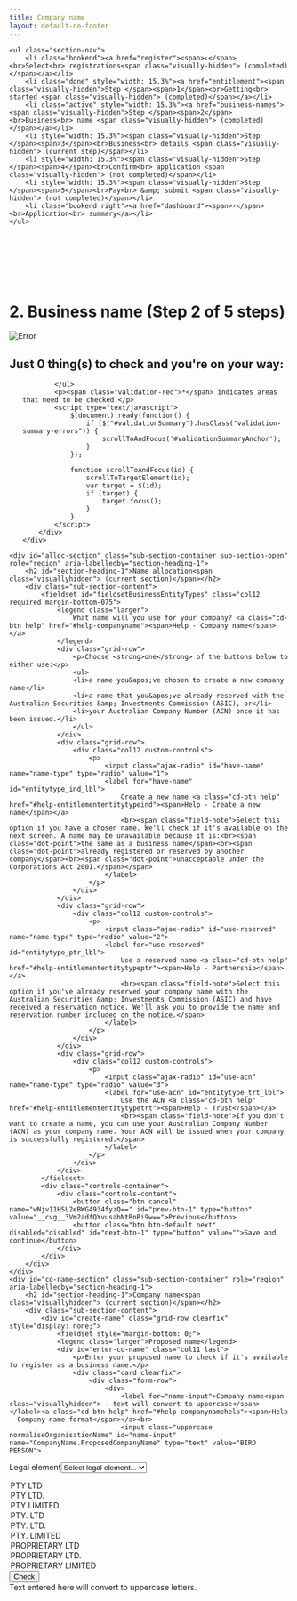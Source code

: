 ```yaml
---
title: Company name
layout: default-no-footer
---
```


<style>
	input[disabled] {
		text-transform: none;
		font-style: italic;
		font-weight: 300;
	}
</style>
<div class="progress-container" style="padding-bottom: 85px">
	<div class="progress-bar">
		<span id="progress-percent" role="progressbar" aria-valuetext="step 3 of 5 steps" style="width:32%"></span>
	</div><!-- meter -->

	<ul class="section-nav">
		<li class="bookend"><a href="register"><span>‹</span><br>Select<br> registrations<span class="visually-hidden"> (completed)</span></a></li>
		<li class="done" style="width: 15.3%"><a href="entitlement"><span class="visually-hidden">Step </span><span>1</span><br>Getting<br> started <span class="visually-hidden"> (completed)</span></a></li>
		<li class="active" style="width: 15.3%"><a href="business-names"><span class="visually-hidden">Step </span><span>2</span><br>Business<br> name <span class="visually-hidden"> (completed)</span></a></li>
		<li style="width: 15.3%"><span class="visually-hidden">Step </span><span>3</span><br>Business<br> details <span class="visually-hidden"> (current step)</span></li>
		<li style="width: 15.3%"><span class="visually-hidden">Step </span><span>4</span><br>Confirm<br> application <span class="visually-hidden"> (not completed)</span></li>
		<li style="width: 15.3%"><span class="visually-hidden">Step </span><span>5</span><br>Pay<br> &amp; submit <span class="visually-hidden"> (not completed)</span></li>
		<li class="bookend right"><a href="dashboard"><span>›</span><br>Application<br> summary</a></li>
	</ul>
</div>
<main class="wrapper">
    


<h1 id="heading" tabindex="-1">2. Business name <span role="progressbar">(Step 2 of 5 steps)</span></h1>

<form action="/registration/businessname?appId=10303" enctype="multipart/form-data" id="sobrsform" method="post">    <div style="display: none">
        <input name="__RequestVerificationToken" type="hidden" value="MdUPkRfXBebtP91fAs71E8aL3URVNP9KJU5eCmeQLQpEVU0Bh4-8sXTdH0wM3W6hrn9MkPXdCQxyH7RX9Nd1vt3kFtQKI8biF6Gt2t7yQNfT46r9Imz30Tm2XyUyBnhFv5VNC9HRHJxRinBlO0_I0Q2">
        <input id="__c__ApplicationId" name="__c__ApplicationId" type="hidden" value="r8grSNNEkpDh8zxz17LriQ==">
        <input id="__c__isDisplayContentKey" name="__c__isDisplayContentKey" type="hidden" value="YRBk3UFuGeCu5zo+Lao/Qw==">

<input id="__c__Sections_0__View" name="__c__Sections[0].View" type="hidden" value="7DJ8Wdyn+gLGFC6m0H01Jw=="><input id="__c__Sections_0__Title" name="__c__Sections[0].Title" type="hidden" value="ngMmc2IPLQ7DOlkNK1YXNQ=="><input id="__c__Sections_1__View" name="__c__Sections[1].View" type="hidden" value="gVKItIenoyTgG8sPddX+rQ=="><input id="__c__Sections_1__Title" name="__c__Sections[1].Title" type="hidden" value="ULCTZSZXjtsrNwDqwSi+Xg==">
<input id="__c__Registrations_0_" name="__c__Registrations[0]" type="hidden" value="/4pu/HURh44V1/ejVGQIEQ=="><input id="__c__Registrations_1_" name="__c__Registrations[1]" type="hidden" value="Ku6Gy+Kjj+YP2qPJPHJzxQ=="><input id="__c__Registrations_2_" name="__c__Registrations[2]" type="hidden" value="z5GyAIlGkn4RLFR84HSFHg==">    </div>
    <div id="ajax-container-for-businessname">
        <input id="__c__SectionIndexId" name="__c__SectionIndexId" type="hidden" value="BfNQIa39YHWRsVvADavFng==">


<div id="validationSummary" class="validation-summary-valid validation-container clearfix" data-valmsg-summary="true">
    <div class="grid-row">
        <div class="validation-summary-icon">
            <img src="/content/img/ico-alert-red.png" alt="Error">
        </div>
        <div class="validation-message">
            <h2><a id="validationSummaryAnchor" tabindex="-1">Just <span id="validation-error-count">0</span> thing(s) to check and you're on your way:</a>
            </h2>
            <ul class="validation-message-errors">
                

            </ul>
            <p><span class="validation-red">*</span> indicates areas that need to be checked.</p>
            <script type="text/javascript">
                $(document).ready(function() {
                    if ($("#validationSummary").hasClass("validation-summary-errors")) {
                        scrollToAndFocus('#validationSummaryAnchor');
                    }
                });

                function scrollToAndFocus(id) {
                    scrollToTargetElement(id);
                    var target = $(id);
                    if (target) {
                        target.focus();
                    }
                }
            </script>
        </div>
    </div>
</div>


    <div id="alloc-section" class="sub-section-container sub-section-open" role="region" aria-labelledby="section-heading-1">
        <h2 id="section-heading-1">Name allocation<span class="visuallyhidden"> (current section)</span></h2>
		<div class="sub-section-content">
			<fieldset id="fieldsetBusinessEntityTypes" class="col12 required margin-bottom-075">
				<legend class="larger">
					What name will you use for your company? <a class="cd-btn help" href="#help-companyname"><span>Help - Company name</span></a>
				</legend>
				<div class="grid-row">
					<p>Choose <strong>one</strong> of the buttons below to either use:</p>
					<ul>
					<li>a name you&apos;ve chosen to create a new company name</li>
					<li>a name that you&apos;ve already reserved with the Australian Securities &amp; Investments Commission (ASIC), or</li>
					<li>your Australian Company Number (ACN) once it has been issued.</li>
					</ul>
				</div>
				<div class="grid-row">
					<div class="col12 custom-controls">
						<p>
							<input class="ajax-radio" id="have-name" name="name-type" type="radio" value="1">
							<label for="have-name" id="entitytype_ind_lbl">
								Create a new name <a class="cd-btn help" href="#help-entitlemententitytypeind"><span>Help - Create a new name</span></a>
								<br><span class="field-note">Select this option if you have a chosen name. We'll check if it's available on the next screen. A name may be unavailable because it is:<br><span class="dot-point">the same as a business name</span><br><span class="dot-point">already registered or reserved by another company</span><br><span class="dot-point">unacceptable under the Corporations Act 2001.</span></span>
							</label>
						</p>
					</div>
				</div>
				<div class="grid-row">
					<div class="col12 custom-controls">
						<p>
							<input class="ajax-radio" id="use-reserved" name="name-type" type="radio" value="2">
							<label for="use-reserved" id="entitytype_ptr_lbl">
								Use a reserved name <a class="cd-btn help" href="#help-entitlemententitytypeptr"><span>Help - Partnership</span></a>
								<br><span class="field-note">Select this option if you've already reserved your company name with the Australian Securities &amp; Investments Commission (ASIC) and have received a reservation notice. We'll ask you to provide the name and reservation number included on the notice.</span>
							</label>
						</p>
					</div>
				</div>
				<div class="grid-row">
					<div class="col12 custom-controls">
						<p>
							<input class="ajax-radio" id="use-acn" name="name-type" type="radio" value="3">
							<label for="use-acn" id="entitytype_trt_lbl">
								Use the ACN <a class="cd-btn help" href="#help-entitlemententitytypetrt"><span>Help - Trust</span></a>
								<br><span class="field-note">If you don't want to create a name, you can use your Australian Company Number (ACN) as your company name. Your ACN will be issued when your company is successfully registered.</span>
							</label>
						</p>
					</div>
				</div>
			</fieldset>
			<div class="controls-container">
				<div class="controls-content">
					<button class="btn cancel" name="wNjv11HSL2eBWG4934fyzQ==" id="prev-btn-1" type="button" value="__cvg__3Vm2adfQYvusabNtBnBi9w==">Previous</button>
					<button class="btn btn-default next" disabled="disabled" id="next-btn-1" type="button" value="">Save and continue</button>
				</div>
			</div>
		</div>
	</div>
    <div id="co-name-section" class="sub-section-container" role="region" aria-labelledby="section-heading-1">
        <h2 id="section-heading-1">Company name<span class="visuallyhidden"> (current section)</span></h2>
		<div class="sub-section-content">			
			<div id="create-name" class="grid-row clearfix" style="display: none;">
				<fieldset style="margin-bottom: 0;">
				<legend class="larger">Proposed name</legend>
				<div id="enter-co-name" class="col11 last">
					<p>Enter your proposed name to check if it's available to register as a business name.</p>
					<div class="card clearfix">
						<div class="form-row">
							<div>
								<label for="name-input">Company name<span class="visuallyhidden"> - text will convert to uppercase</span></label><a class="cd-btn help" href="#help-companynamehelp"><span>Help - Company name format</span></a><br>
								<input class="uppercase normaliseOrganisationName" id="name-input" name="CompanyName.ProposedCompanyName" type="text" value="BIRD PERSON">

<label class="visuallyhidden" for="legal-element">Legal element</label><select id="legal-element" name="CompanyName.NewNameLegalElementId" style="max-width:12em;"><option value="">Select legal element...</option>
<option selected="selected" value="1" selected>PTY LTD</option>
<option value="2">PTY LTD.</option>
<option value="3">PTY LIMITED</option>
<option value="4">PTY. LTD</option>
<option value="5">PTY. LTD.</option>
<option value="6">PTY. LIMITED</option>
<option value="7">PROPRIETARY LTD</option>
<option value="8">PROPRIETARY LTD.</option>
<option value="9">PROPRIETARY LIMITED</option>
</select>
								<button class="btn btn-inline btn-default ajax-button" data-ajax-target="ajax-container-for-businessname" data-busy-message="Searching for Company name" id="search-co-name" name="UBe3XYnW0cDfkvNrWSTsgZ66UPRQnvBd5cx4eevWmyk=" type="button" value="__cvg__EQclQ8ujmkGcz0q1StEHYaZMdR2rve8VVE4QqMcsKwU=">Check</button><br>
								<span  class="field-note">Text entered here will convert to uppercase letters.</span>
							</div>
						</div>
					</div>
				</div>
					<div id="co-search-results" class="col11 last" style="display: none;">
<div class="result-container" style=" margin-bottom: 2em;">
    <div class="result-row">
        <div class="result-cell cell-icon">

                <img src="{{ site.baseurl }}/img/ico-tick-green.png" alt="Success" style="width: 50px !important;">
        </div>
        <div class="result-cell cell-detail">
            <h2>BIRD PERSON PTY LTD</h2>

<blockquote>The name is available to be used as a business name.</blockquote>        </div>
        <div class="result-cell cell-action">
<button class="btn btn-inline btn-default ajax-button no-margin-right" data-ajax-target="ajax-container-for-businessname" id="add-companyname-btn" name="cFN+dlHznQVVGUMNxtPTq/Y85v9g6fnieQ2Dpcc3VU0=" type="button" value="__cvg__PZZycx0H44zNydgxWXBc/ofxZVfvuRgl7EwctEL3ljY=">Add this name</button>                <br>


            <a href="javascript:void(0);" class="smaller ajax-link" data-ajax-action="zDBJ5TQEw7wSW4gqWFMXmzQHd0wECRAw1MksApvCtgU=" data-ajax-value="__cvg__yd03VqC6NwNCvyWyDUnJeLIE1WqDiUSPhQETihmksIBZf/Dc2HHPM6IabROhJ7tN" data-ajax-target="ajax-container-for-businessname">Search for something else</a>
        </div>

    </div>
</div>



<p><strong>Registering a company name doesn't give you exclusive rights over the use of a name. </strong>It's also a good idea to check that the name isn't already a website name or trade mark. </p>

<p>Expand the links below to see available domain names and information on trade marks.</p>


<div style="display: none">
    <input id="ApplicationId" name="ApplicationId" type="hidden" value="10303">
    <input id="DomainSearchName" name="DomainSearchName" type="hidden" value="BIRD PERSON">
</div>
<div class="grid-row clearfix">
    <script type="text/javascript" src="/scripts/pages/shared/domainname.js?v=636463591900468037"></script>
    <div class="col12 last">
        <h3 id="domain-names" style="margin: .5em">
            <a href="javascript:void(0);" style="text-decoration: none !important;"><span class="fa fa-plus"></span> Domain names</a>
        </h3>

    </div>
</div>
<div class="grid-row clearfix">
    <script type="text/javascript" src="/scripts/pages/shared/trademarksearch.js?v=636505673429134240"></script>
    <div class="col12 last">
        <h3 id="trade-marks" style="margin: .5em">
            <a href="javascript:void(0);" style="text-decoration: none !important;"><span class="fa fa-plus"></span> Trade marks</a>
        </h3>
    </div>
</div>

                    </div>
					<div id="co-name-added" class="col11 last padding-bottom-1" style="display: none;">
<div class="cart-container">
    <div class="result-row result-row fade-in fade-in-inherit">
        <div class="result-cell cell-icon">
                <img src="{{ site.baseurl }}/img/ico-tick-green.png" alt="Success" style="width: 50px !important;">
        </div>
        <div class="result-cell cell-detail">
            <h2 id="added-co-name">BIRD PERSON PTY LTD</h2>

<blockquote id="tagline">The name is available to be used as a business name.</blockquote>


        </div>

        <div class="result-cell cell-action">
            
            <a id="deleteCompanyNameLink" class="remove margin-left-075" href="javascript:void(0);">
                <span>Remove</span>
            </a>
        </div>
    </div>

</div>
<div class="result-row">
</div>

<div id="dialogRemoveCompanyName" style="display: none;">
    <h1>Confirm remove</h1>
    <p>Are you sure you want to remove this company name?</p>
    <button class="btn btn-default ajax-button" data-ajax-target="ajax-container-for-businessname" name="z1tOU6MUt9J3vy/3fwHt2wwvV73Fo4UlDX6wNX6HAXs=" type="button" value="__cvg__7SbV06TrfnuMGDUNWKUx0n0EpUAWgFc6FP+D+8N9mnM=">Yes, remove</button>
    <a href="javascript:void(0);" class="margin-left-075" onclick="javascript: $('.vaCloseButton').trigger('click');">Cancel</a>
</div><div id="new-name-warning" class="card clearfix"><p><strong>Please note:</strong> The availability of a proposed name may change before you lodge the form. Check the confirmation and payment pages for changes.</p></div>

				</div>
				</fieldset>
			</div>
			<div id="co-name-reserved" class="grid-row">
				<h3>Reserved name</h3>
				<p>Enter the details of your reserved name, including the reservation number included on the Reservation Notice.</p>
                    <div class="col11 last padding-bottom-1">
                        <div class="grid-row">
                            <div>
                                <label for="CompanyName_ReservationNumber">Reservation number</label>
                            </div>
                            <div>
                                <input id="CompanyName_ReservationNumber" name="CompanyName.ReservationNumber" type="text" value=""><br>
                                <span class="field-note">Must have 9 digits.</span>
                            </div>
                        </div>
                        <div class="grid-row">
                            <div>
                                <label for="CompanyName_ReservedCompanyName">Company name<span class="visuallyhidden"> - text will convert to uppercase</span></label><a class="cd-btn help" href="#help-companynamehelp"><span>Help - Company name format</span></a><br>
                                <input class="uppercase" id="CompanyName_ReservedCompanyName" name="CompanyName.ReservedCompanyName" type="text" value="">
<label class="visuallyhidden" for="CompanyName_ReservedLegalElementId">Legal element</label><select id="CompanyName_ReservedLegalElementId" name="CompanyName.ReservedLegalElementId" style="max-width:12em;"><option value="">Select legal element...</option>
<option value="1">PTY LTD</option>
<option value="2">PTY LTD.</option>
<option value="3">PTY LIMITED</option>
<option value="4">PTY. LTD</option>
<option value="5">PTY. LTD.</option>
<option value="6">PTY. LIMITED</option>
<option value="7">PROPRIETARY LTD</option>
<option value="8">PROPRIETARY LTD.</option>
<option value="9">PROPRIETARY LIMITED</option>
</select><br>
                            <span class="field-note">Text entered here will convert to uppercase letters.</span>
                         </div>
                     </div>
                 </div>
             </div>
			<div id="co-use-acn">
				<h3>Legal element</h3>
				<p>You will use the ACN we issue you with as your Company name. Select the legal element details to be included with your name.</p>
				<div class="grid-row">
					 <div class="col11 last padding-bottom-1">
							<div class="grid-row">
								<div>
									<label for="CompanyName_UseAcnLegalElementId">Legal element</label>
								</div>
								<div>
										<select id="CompanyName_UseAcnLegalElementId" name="CompanyName.UseAcnLegalElementId" style="max-width:12em;"><option value="">Please select...</option>
	<option value="1">PTY LTD</option>
	<option value="2">PTY LTD.</option>
	<option value="3">PTY LIMITED</option>
	<option value="4">PTY. LTD</option>
	<option value="5">PTY. LTD.</option>
	<option value="6">PTY. LIMITED</option>
	<option value="7">PROPRIETARY LTD</option>
	<option value="8">PROPRIETARY LTD.</option>
	<option value="9">PROPRIETARY LIMITED</option>
	</select>
								</div>
							</div>
					 </div>
				 </div>
             </div>
		<div class="controls-container">
			<div class="controls-content">
				<button class="btn cancel" name="wNjv11HSL2eBWG4934fyzQ==" id="prev-btn-2" type="button" value="__cvg__3Vm2adfQYvusabNtBnBi9w==">Previous</button>
				<button class="btn btn-default next" disabled="disabled" id="next-btn-2" type="button" value="">Save and continue</button>
			</div>
		</div>

	</div>
</div>
    <div id="bn-name-section" class="sub-section-container" role="region" aria-labelledby="section-heading-1">
        <h2 id="section-heading-1">Business name<span class="visuallyhidden"> (current section)</span></h2>
		<div class="sub-section-content">
			<p><strong>You don't need to register a business name if it's the same as your company name.</strong> For example, if your company name is Digital Exports Pty Ltd and you want to carry on a business under this name, you don't need to register it as a business name.</p>
			<p>If you want to operate under a different name, then you'll need to register it as a business name.</p>
			<p>Read more about <a href="https://www.business.gov.au/info/plan-and-start/start-your-business/business-and-company-registration/business-name-registration/business-name-trading-names-legal-names" target="_blank">business names, trading names and legal names <span class="visuallyhidden">(opens in new window)</span></a> on business.gov.au.</p>
		<div id="add-bn-question" class="clearfix margin-bottom-075" style="display: none;">
			<div class="grid-row">
				<div class="col11 last">
					<p class="label">Do you need to register any additional business names?</p>
					<div class="radio-toggle">
						<label class="label-left" for="bn-yes"><input id="bn-yes" type="radio" name="bn-question" ><span>Yes</span></label>
						<label class="label-right" for="bn-no"><input id="bn-no" type="radio" name="bn-question"><span>No</span></label>
					</div>
				</div>
			</div>
		</div>
			<div id="names-added" style="display: none;">
				<div class="cart-container">
					<div id="reg-bird" class="result-row fade-in fade-in-inherit" style="display: none;">
						<div class="result-cell cell-icon">
							<img src="{{ site.baseurl }}/img/ico-tick-green.png" alt="Success" style="width: 50px !important">
						</div>
						<div class="result-cell cell-detail">
							<h2>BIRD PERSON <a class="cd-btn help" href="#help-businessnameaddedavailable"><span>Help - Name available</span></a></h2>
							
				Business name added. <blockquote><strong>Note:</strong> The name is the same as your company name.</blockquote>
						</div>
						<div class="result-cell cell-action">
							<label class="visuallyhidden" for="BusinessNames_AddedBusinessNames_0__SelectedPrice">Select duration:</label><select class="registration-duration ajax-option" data-ajax-action="BR63RJhxzvKG6WBEQi/6UXSq76QhlrIJyG4EV/hKiUI=" data-ajax-value="__cvg__sAQJDPSEzYUU1JuBOGCum/9UVKlpOi6njWJMpK/RdotEzs4IamAxF7P7f5J03hHI" id="BusinessNames_AddedBusinessNames_0__SelectedPrice" name="BusinessNames.AddedBusinessNames[0].SelectedPrice"><option selected="selected" value="35">1 year $35</option>
							<option value="82" selected>3 years $82</option>
							</select>                <span class="subtotal">AU $82.00</span>         
							&nbsp;
							<a id="BusinessNames_AddedBusinessNames_0__Remove" class="remove" href="javascript:void(0);" data-ajax-id="2E1yyffxbM77cMN+d3Wu7Q=="><span>Remove</span></a>
						</div>
					</div>
					<div id="reg-phoenix" class="result-row fade-in fade-in-inherit" style="display: none;">
						<div class="result-cell cell-icon">
							<img src="{{ site.baseurl }}/img/ico-tick-green.png" alt="Success" style="width: 50px !important">
						</div>
						<div class="result-cell cell-detail">
							<h2>PHOENIX PERSON <a class="cd-btn help" href="#help-businessnameaddedavailable"><span>Help - Name available</span></a></h2>
							
				Business name added. <blockquote>The name is available to be used as a business name.</blockquote>
						</div>
						<div class="result-cell cell-action">
							<label class="visuallyhidden" for="BusinessNames_AddedBusinessNames_0__SelectedPrice">Select duration:</label><select class="registration-duration ajax-option" data-ajax-action="BR63RJhxzvKG6WBEQi/6UXSq76QhlrIJyG4EV/hKiUI=" data-ajax-value="__cvg__sAQJDPSEzYUU1JuBOGCum/9UVKlpOi6njWJMpK/RdotEzs4IamAxF7P7f5J03hHI" id="BusinessNames_AddedBusinessNames_0__SelectedPrice" name="BusinessNames.AddedBusinessNames[0].SelectedPrice"><option selected="selected" value="35">1 year $35</option>
							<option value="82" selected>3 years $82</option>
							</select>                <span class="subtotal">AU $82.00</span>         
							&nbsp;
							<a id="BusinessNames_AddedBusinessNames_0__Remove" class="remove" href="javascript:void(0);" data-ajax-id="2E1yyffxbM77cMN+d3Wu7Q=="><span>Remove</span></a>
						</div>
					</div> 
					<div id="dialogRemoveBusinessName" style="display: none;">
						<h1>Confirm remove</h1>
						<p>Are you sure you want to remove this business name?</p>
						<button class="btn btn-default ajax-button" data-ajax-target="ajax-container-for-businessname" name="abHW/fUQJkdQx4EOphA4DRhxupo0k+iDz8AzqnOpLts=" type="button" value="__cvg__sOvQZyQHohkAipsyLUjYGBe+6+uBFrvCo/IXriHuDtoU+lACEDnKe+775F/d1z4K">Yes, remove</button>
						<a href="javascript:void(0);" class="margin-left-075" onclick="javascript: $('.vaCloseButton').trigger('click');">Cancel</a>
					</div>
				</div>
				<div id="row-total" class="cart-container">
					<div class="result-row">
						<div class="result-cell cell-total">
							<p>Total: AU $<span id="reg-tot">82</span>.00</p>
						</div>
					</div>
				</div>
			</div>
			<div id="reg-tip" class="registration-tip margin-top-075" style="display: none;">
				<p><strong>Please note</strong>: The availability of a proposed name may change before you lodge the form. Check the confirmation and payment pages for changes.</p>
			</div>

		<div id="business-names" style="display: none;">
			<h3 id="add-bn-heading">Add Business name</h3>			
			<div id="input-bn" class="clearfix">
				<p>Enter your proposed name to check if it's available to register as a business name.</p>
				<div class="card clearfix">
					<div class="form-row">
						<p>
							<label for="bn-text-input">Search for a business name<span class="visuallyhidden"> - text will convert to uppercase</span></label><br>
							<input class="uppercase enter-click-button normaliseOrganisationName" id="bn-text-input" name="BusinessNames.BusinessNameSearchText" type="text" value="BIRD PERSON">
							<button class="btn btn-inline ajax-button" data-ajax-target="ajax-container-for-businessname" data-busy-message="Searching for business name" id="check-bn-btn" name="7KVIUXqyFVicyHfSkLCbUitSRob4nBqS5ycImFOd6Gg=" type="button" value="__cvg__sQN7pFoSVr1LCdQaudROkoWHh18VkNBHpFh0k1WgLcZJY57idkp+lIc3+zyqSGEJ">Check</button>
							<br>
							<span class="field-note">Text entered here will convert to uppercase letters.</span>
						</p>
					</div>
				</div>
			</div>
			<div id="bn-checked" style="display: none;">
				<div class="result-container">
					<div class="result-row">
						<div class="result-cell cell-icon">
							<img src="{{ site.baseurl }}/img/ico-tick-green.png" alt="Success" style="width: 50px !important">
						</div>
						<div class="result-cell cell-detail">
							<h2>PHOENIX PERSON</h2>

			<blockquote>The name is available to be used as a business name.</blockquote>            </div>
						<div class="result-cell cell-action">
			<label class="visuallyhidden" for="BusinessNames_SearchedBusinessName_SelectedPrice">Select duration:</label><select class="registration-duration" id="BusinessNames_SearchedBusinessName_SelectedPrice" name="BusinessNames.SearchedBusinessName.SelectedPrice"><option value="35">1 year $35</option>
			<option value="82" selected>3 year $82</option>
			</select><button class="btn btn-inline btn-default ajax-button no-margin-right" data-ajax-target="ajax-container-for-businessname" id="add-bn-btn" name="s0AM2cEcevWHLPREs3/kBrAQhWSAMvA6193n3FZxZ9Y=" type="button" value="__cvg__JX8ISNbDS8ZJka9hmOcBZzoxVXv0NWscTrKzHKoXBzQ=">Add this name</button>                        <br>
									<a  onclick="clearBNSearch();" href="javascript:void(0);" class="smaller ajax-link" data-ajax-action="dkjvG7xyk/YBGzt9LJvEjhkFvEHCjwx2NUdpoWS6f8w=" data-ajax-value="__cvg__mxiGP8cP8vxMW16f/IVUMho+Ny1/PKfOBzRbXWt6S0Ol4Tfgm4cT/Dc4AP0uuy4B" data-ajax-target="ajax-container-for-businessname">Search for something else</a>
						</div>
					</div>
				</div>
				<p><strong>Registering a business name doesn't give you exclusive rights over the use of a name. </strong>It's also a good idea to check that the name isn't already a website name or trade mark. </p>
				<p>Expand the links below to see available domain names and information on trade marks.</p>
				<div class="col12 last">
					<h3 id="domain-names" style="margin: .25em;">
						<a href="javascript:void(0);" style="text-decoration: none !important;"><span class="fa fa-plus"></span> Domain names</a>
					</h3>
				</div>
				<div class="col12 last">
					<h3 id="domain-names" style="margin: .25em;">
						<a href="javascript:void(0);" style="text-decoration: none !important;"><span class="fa fa-plus"></span> Trade marks</a>
					</h3>
				</div>
			</div>
			<div id="bn-name-clash" style="display: none;">
				<div  class="result-container">
					<div class="result-row">
						<div class="result-cell cell-icon">

								<img src="{{site.baseurl}}/img/ico-exclamation-orange.png" style="width: 50px !important;" alt="Alert">
						</div>
						<div class="result-cell cell-detail">
							<h3>BIRD PERSON</h3>
							<blockquote>You have already added BIRD PERSON PTY LTD as your Company Name.</blockquote>
							<p>You don't need to register a business name if it's the same as your company name.</p>
						</div>
						<div class="result-cell cell-action">
							<button class="btn btn-inline btn-default ajax-button no-margin-right" data-ajax-target="ajax-container-for-businessname" style="width: 220px; margin-bottom: 7px;" id="add-anyway-btn" type="button">Add this name anyway</button><br>
							<button class="btn btn-inline ajax-button no-margin-right" data-ajax-target="ajax-container-for-businessname" id="try-different-btn" style="width: 220px;" type="button">Try a different name</button><br>
							<a href="javascript:void(0);" onclick="cancelBNreg();" class="smaller ajax-link" data-ajax-action="zDBJ5TQEw7wSW4gqWFMXmzQHd0wECRAw1MksApvCtgU=" data-ajax-value="__cvg__yd03VqC6NwNCvyWyDUnJeLIE1WqDiUSPhQETihmksIBZf/Dc2HHPM6IabROhJ7tN" data-ajax-target="ajax-container-for-businessname">I don't need to register a business name</a>
						</div>

					</div>
				</div>
			</div>
		</div>
		<div class="controls-container">
			<div class="controls-content">
				<button class="btn cancel" name="wNjv11HSL2eBWG4934fyzQ==" id="prev-btn-3" type="button" value="__cvg__3Vm2adfQYvusabNtBnBi9w==">Previous</button>
				<button class="btn btn-default next" disabled="disabled" id="next-btn-3" type="button" value="">Save and continue</button>
			</div>
		</div>
	</div>
</div>


    </div>
</form>

</main>
<script>
	$(document).ready(function() {
		$("html, body").animate({
			scrollTop: $("#section-heading-1").offset().top
		}, 200);
		$("input[name=name-type]").click(function() {
			$("#next-btn-1").attr("disabled", false);
			var id = $(this)[0].id;
			$("#next-btn-2").attr("disabled", id==="have-name");
			$("#create-name").toggle(id==="have-name");
			$("#co-name-reserved").toggle(id==="use-reserved");
			$("#co-use-acn").toggle(id==="use-acn");
		});
		$("#next-btn-1").click(function() {
			$("#alloc-section").removeClass("sub-section-open").addClass("sub-section-done");
			$("#co-name-section").addClass("sub-section-open");
			$("html, body").animate({
				scrollTop: $("#co-name-section").offset().top
			}, 200);
		});
		$("#prev-btn-2").click(function() {
			$("#alloc-section").removeClass("sub-section-done").addClass("sub-section-open");
			$("#co-name-section").removeClass("sub-section-open");
			$("html, body").animate({
				scrollTop: $("#alloc-section").offset().top
			}, 200);
		});
		$("#next-btn-2").click(function() {
			$("#co-name-section").removeClass("sub-section-open").addClass("sub-section-done");
			$("#bn-name-section").addClass("sub-section-open");
			$("#add-bn-question").show();
		});
		$("#prev-btn-3").click(function() {
			$("#co-name-section").removeClass("sub-section-done").addClass("sub-section-open");
			$("#bn-name-section").removeClass("sub-section-open");
		});

		$("#search-co-name").click(function() {
			if ($(this).html() === "Check") {
				window.setTimeout(function() {
					$.blockUI({ message: '<p id="loading-status" role="progressbar" aria-valuetext="loading">Searching for Company name <img class="loading-ellipsis" src="{{site.baseurl}}/img/ellipsis.gif" /></p>' });
				}, 1000);
				window.setTimeout(function() {
					$.unblockUI();
					$("#enter-co-name").hide();
					$("#co-search-results").show();
					$("html, body").animate({
						scrollTop: $("#create-name").offset().top
					}, 200);
				}, 3500);
			} else {
				$("#enter-co-name").hide();
				$("#new-name-warning").hide();
				$("#co-name-added").show();
				if ($("#use-reserved").is(":checked")) {
					$("#tagline").html("Reservation number: 555473221");
				} else {
					$("#added-co-name").html("<em>_ _ _&nbsp;&nbsp;_ _ _&nbsp;&nbsp;_ _ _</em>&nbsp;&nbsp;PTY LTD");
					$("#tagline").html("Your ACN will be used as your company name.");
				}
				$("#add-bn-question").show();
				$("html, body").animate({
					scrollTop: $("#add-bn-question").offset().top
				}, 200);
			}
		});
		$("#add-companyname-btn").click(function() {
			$("#co-search-results").hide();
			$("#co-name-added").show();
			$("#new-name-warning").show();
			$("#next-bn-btn").attr("disabled", false);
			$("#next-btn-2").attr("disabled", false);
		});
		$("input[name=bn-question]").click(function() {
			if ($(this)[0].id === "bn-yes") {
				$("#business-names").show();
				$("#bn-text-input").focus();
				$("#next-btn-3").attr("disabled", true);
				$("html, body").animate({
					scrollTop: $("#business-names").offset().top
				}, 200);
			} else {
				$("#business-names").hide();
				$("#next-btn-3").attr("disabled", false);
			}
		});
		$("#check-bn-btn").click(function() {
			window.setTimeout(function() {
				$.blockUI({ message: '<p id="loading-status" role="progressbar" aria-valuetext="loading">Searching for Business name <img class="loading-ellipsis" src="{{site.baseurl}}/img/ellipsis.gif" /></p>' });
			}, 1000);
			window.setTimeout(function() {
				$.unblockUI();
				if ($("#bn-text-input").val() === "BIRD PERSON") {
					$("#input-bn").hide();
					$("#bn-name-clash").show();
				} else {
					$("#input-bn").hide();
					$("#bn-checked").show();
				}
				$("html, body").animate({
					scrollTop: $("#business-names").offset().top
				}, 200);
			}, 3500);
		});
		$("#add-bn-btn").click(function() {
			$("#bn-checked").hide();
			if ($("#names-added").is(":visible")) {
				$("#reg-tot").html("164");
				$("#bn-text-input").val("");
			} else  {
				$("#bn-text-input").val("BIRD PERSON");
			}
			$("#names-added, #reg-phoenix").show();
			$("#reg-tip").show();
			$("#add-bn-heading").html("Add another business name");
			$("#input-bn").show();
			$("#next-btn-3").attr("disabled", false);
			$("#bn-text-input").focus();
			$("html, body").animate({
				scrollTop: $("#names-added").offset().top
			}, 200);
		});
		$("#add-anyway-btn").click(function() {
			$("#bn-name-clash").hide();
			if ($("#names-added").is(":visible")) {
				$("#reg-tot").html("164");
				$("#bn-text-input").val("");
			} else {
				$("#bn-text-input").val("PHOENIX PERSON");
			}
			$("#names-added").show();
			$("#reg-bird").show();
			$("#reg-tip").show();
			$("#add-bn-heading").html("Add another business name");
			$("#input-bn").show();
			$("#next-btn-3").attr("disabled", false);
			$("#bn-text-input").focus();
			$("html, body").animate({
				scrollTop: $("#names-added").offset().top
			}, 200);
		});
		$("#try-different-btn").click(clearBNSearch);
	});
	function clearBNSearch() {
		$("#bn-name-clash").hide();
		$("#bn-checked").hide();
		if (!$("#names-added").is(":visible")) {
			$("#bn-text-input").val($("#bn-text-input").val()==="PHOENIX PERSON"?"BIRD PERSON":"PHOENIX PERSON");
		}
		$("#input-bn").show();
		$("#bn-text-input").focus();
		$("html, body").animate({
			scrollTop: $("#names-added").offset().top
		}, 200);
	}
	
	function cancelBNreg() {
		$("#bn-name-clash").hide();
		$("#bn-text-input").val("PHOENIX PERSON");
		$("#input-bn").show();
		$("#bn-no").click();
	}

</script>
